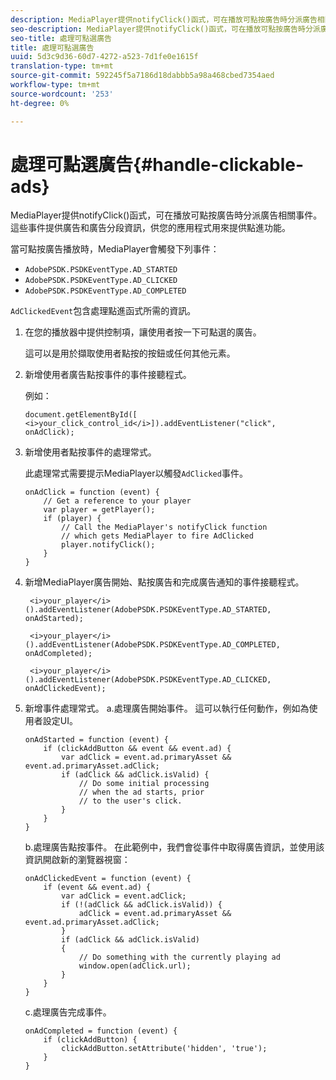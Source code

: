 ```yaml
---
description: MediaPlayer提供notifyClick()函式，可在播放可點按廣告時分派廣告相關事件。 這些事件提供廣告和廣告分段資訊，供您的應用程式用來提供點進功能。
seo-description: MediaPlayer提供notifyClick()函式，可在播放可點按廣告時分派廣告相關事件。 這些事件提供廣告和廣告分段資訊，供您的應用程式用來提供點進功能。
seo-title: 處理可點選廣告
title: 處理可點選廣告
uuid: 5d3c9d36-60d7-4272-a523-7d1fe0e1615f
translation-type: tm+mt
source-git-commit: 592245f5a7186d18dabbb5a98a468cbed7354aed
workflow-type: tm+mt
source-wordcount: '253'
ht-degree: 0%

---
```



# 處理可點選廣告{#handle-clickable-ads}

MediaPlayer提供notifyClick()函式，可在播放可點按廣告時分派廣告相關事件。 這些事件提供廣告和廣告分段資訊，供您的應用程式用來提供點進功能。

當可點按廣告播放時，MediaPlayer會觸發下列事件：

* `AdobePSDK.PSDKEventType.AD_STARTED`
* `AdobePSDK.PSDKEventType.AD_CLICKED`
* `AdobePSDK.PSDKEventType.AD_COMPLETED`

`AdClickedEvent`包含處理點進函式所需的資訊。

1. 在您的播放器中提供控制項，讓使用者按一下可點選的廣告。

   這可以是用於擷取使用者點按的按鈕或任何其他元素。
1. 新增使用者廣告點按事件的事件接聽程式。

   例如：

   ```
   document.getElementById([ 
   <i>your_click_control_id</i>]).addEventListener("click", onAdClick);
   ```

1. 新增使用者點按事件的處理常式。

   此處理常式需要提示MediaPlayer以觸發`AdClicked`事件。

   ```
   onAdClick = function (event) { 
       // Get a reference to your player 
       var player = getPlayer(); 
       if (player) { 
           // Call the MediaPlayer's notifyClick function 
           // which gets MediaPlayer to fire AdClicked 
           player.notifyClick(); 
       } 
   } 
   ```

1. 新增MediaPlayer廣告開始、點按廣告和完成廣告通知的事件接聽程式。

   ```
    <i>your_player</i>().addEventListener(AdobePSDK.PSDKEventType.AD_STARTED, onAdStarted); 
   
    <i>your_player</i>().addEventListener(AdobePSDK.PSDKEventType.AD_COMPLETED, onAdCompleted);
   
    <i>your_player</i>().addEventListener(AdobePSDK.PSDKEventType.AD_CLICKED, onAdClickedEvent);
   ```

1. 新增事件處理常式。
a.處理廣告開始事件。
這可以執行任何動作，例如為使用者設定UI。

   ```
   onAdStarted = function (event) { 
       if (clickAddButton && event && event.ad) { 
           var adClick = event.ad.primaryAsset && event.ad.primaryAsset.adClick; 
           if (adClick && adClick.isValid) { 
               // Do some initial processing  
               // when the ad starts, prior 
               // to the user's click. 
           } 
       } 
   }
   ```

   b.處理廣告點按事件。
在此範例中，我們會從事件中取得廣告資訊，並使用該資訊開啟新的瀏覽器視窗：

   ```
   onAdClickedEvent = function (event) { 
       if (event && event.ad) { 
           var adClick = event.adClick; 
           if (!(adClick && adClick.isValid)) { 
               adClick = event.ad.primaryAsset && event.ad.primaryAsset.adClick; 
           } 
           if (adClick && adClick.isValid) 
           { 
               // Do something with the currently playing ad 
               window.open(adClick.url); 
           } 
       } 
   }
   ```

   c.處理廣告完成事件。

   ```
   onAdCompleted = function (event) { 
       if (clickAddButton) { 
           clickAddButton.setAttribute('hidden', 'true'); 
       } 
   }
   ```
